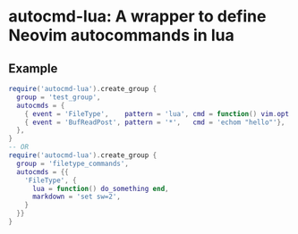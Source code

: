 # autocmd-lua: A wrapper to define Neovim autocommands in lua

## Example

```lua
require('autocmd-lua').create_group {
  group = 'test_group',
  autocmds = {
    { event = 'FileType',    pattern = 'lua', cmd = function() vim.opt.sw = 2 end },
    { event = 'BufReadPost', pattern = '*',   cmd = 'echom "hello"'},
  },
}
-- OR
require('autocmd-lua').create_group {
  group = 'filetype_commands',
  autocmds = {{
    'FileType', {
      lua = function() do_something end,
      markdown = 'set sw=2',
    }
  }}
}
```

